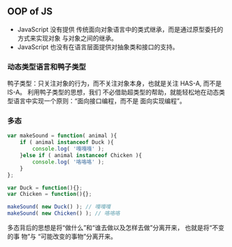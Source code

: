 ## OOP of JS
- JavaScript 没有提供 传统面向对象语言中的类式继承，而是通过原型委托的方式来实现对象 与对象之间的继承。
- JavaScript 也没有在语言层面提供对抽象类和接口的支持。

### 动态类型语言和鸭子类型

鸭子类型：只关注对象的行为，而不关注对象本身，也就是关注 HAS-A, 而不是 IS-A。
利用鸭子类型的思想，我们 不必借助超类型的帮助，就能轻松地在动态类型语言中实现一个原则：“面向接口编程，而不是 面向实现编程”。

### 多态
```javascript
var makeSound = function( animal ){
    if ( animal instanceof Duck ){
        console.log( '嘎嘎嘎' );
    }else if ( animal instanceof Chicken ){
        console.log( '咯咯咯' );
    }
};

var Duck = function(){};
var Chicken = function(){};

makeSound( new Duck() ); // 嘎嘎嘎
makeSound( new Chicken() ); // 咯咯咯
```

多态背后的思想是将“做什么”和“谁去做以及怎样去做”分离开来，
也就是将“不变的事 物”与 “可能改变的事物”分离开来。

